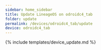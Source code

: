 ```yaml
---
sidebar: home_sidebar
title: Update LineageOS on odroidc4_tab
folder: update
permalink: /devices/odroidc4_tab/update
device: odroidc4_tab
---
```

{% include templates/device_update.md %}
